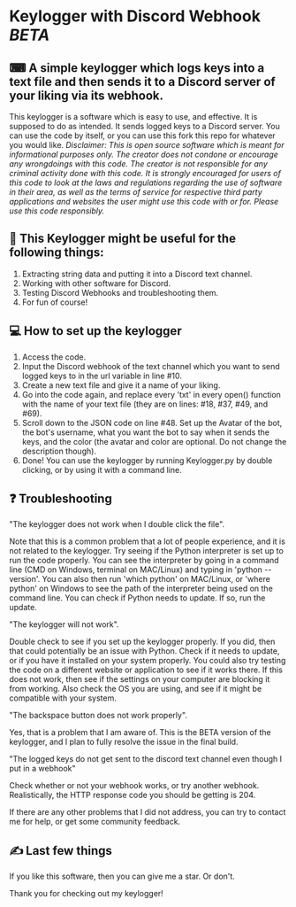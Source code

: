# Keylogger with Discord Webhook *BETA*

## ⌨ A simple keylogger which logs keys into a text file and then sends it to a Discord server of your liking via its webhook.

This keylogger is a software which is easy to use, and effective. It is supposed to do as intended. It sends logged keys to a Discord server. You can use the code by itself, or you can use this fork this repo for whatever you would like.
*Disclaimer: This is open source software which is meant for informational purposes only. The creator does not condone or encourage any wrongdoings with this code. The creator is not responsible for any criminal activity done with this code.*
*It is strongly encouraged for users of this code to look at the laws and regulations regarding the use of software in their area, as well as the terms of service for respective third party applications and websites the user might use this code with or for.*
*Please use this code responsibly.*

## 👏 This Keylogger might be useful for the following things:

1. Extracting string data and putting it into a Discord text channel.
2. Working with other software for Discord.
3. Testing Discord Webhooks and troubleshooting them.
4. For fun of course!

## 💻 How to set up the keylogger

1. Access the code.
2. Input the Discord webhook of the text channel which you want to send logged keys to in the url variable in line #10.
3. Create a new text file and give it a name of your liking.
4. Go into the code again, and replace every 'txt' in every open() function with the name of your text file (they are on lines: #18, #37, #49, and #69).
5. Scroll down to the JSON code on line #48. Set up the Avatar of the bot, the bot's username, what you want the bot to say when it sends the keys, and the color (the avatar and color are optional. Do not change the description though).
6. Done! You can use the keylogger by running Keylogger.py by double clicking, or by using it with a command line.

## ❓ Troubleshooting

"The keylogger does not work when I double click the file".

Note that this is a common problem that a lot of people experience, and it is not related to the keylogger. Try seeing if the Python interpreter is set up to run the code properly. You can see the interpreter by going in a command 
line (CMD on Windows, terminal on MAC/Linux) and typing in 'python --version'. You can also then run 'which python' on MAC/Linux, or 'where python' on Windows to see the path of the interpreter being used on the command line. You can check if Python needs
to update. If so, run the update.


"The keylogger will not work".

Double check to see if you set up the keylogger properly. If you did, then that could potentially be an issue with Python. Check if it needs to update, or if you have it installed on your system properly. You could also try testing the code on a different website
or application to see if it works there. If this does not work, then see if the settings on your computer are blocking it from working. Also check the OS you are using, and see if it might be compatible with your system.


"The backspace button does not work properly".

Yes, that is a problem that I am aware of. This is the BETA version of the keylogger, and I plan to fully resolve the issue in the final build.


"The logged keys do not get sent to the discord text channel even though I put in a webhook"

Check whether or not your webhook works, or try another webhook. Realistically, the HTTP response code you should be getting is 204. 



If there are any other problems that I did not address, you can try to contact me for help, or get some community feedback.

## ✍ Last few things

If you like this software, then you can give me a star. Or don't.

Thank you for checking out my keylogger!
